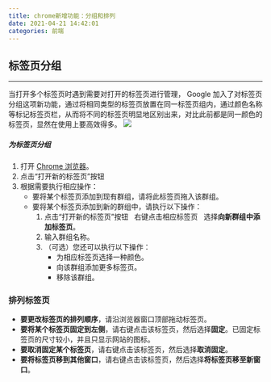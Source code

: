 ```yaml
---
title: chrome新增功能：分组和排列
date: 2021-04-21 14:42:01
categories: 前端
---
```

## 标签页分组
---
当打开多个标签页时遇到需要对打开的标签页进行管理， Google 加入了对标签页分组这项新功能，通过将相同类型的标签页放置在同一标签页组内，通过颜色名称等标记标签页栏，从而将不同的标签页明显地区别出来，对比此前都是同一颜色的标签页，显然在使用上要高效得多。
![](https://upload-images.jianshu.io/upload_images/10024246-4ce13c576433f407.png?imageMogr2/auto-orient/strip%7CimageView2/2/w/1240)

##### 为标签页分组

1.  打开 [Chrome 浏览器](https://chrome.google.com/)。
2.  点击“打开新的标签页”按钮 
3.  根据需要执行相应操作：
    *   要将某个标签页添加到现有群组，请将此标签页拖入该群组。
    *   要将某个标签页添加到新的群组中，请执行以下操作：
        1.  点击“打开新的标签页”按钮 
             右键点击相应标签页 
             选择**向新群组中添加标签页**。
        2.  输入群组名称。
        3.  （可选）您还可以执行以下操作：
            *   为相应标签页选择一种颜色。
            *   向该群组添加更多标签页。
            *   移除该群组。

### 排列标签页

*   **要更改标签页的排列顺序**，请沿浏览器窗口顶部拖动标签页。
*   **要将某个标签页固定到左侧**，请右键点击该标签页，然后选择**固定**。已固定标签页的尺寸较小，并且只显示网站的图标。
*   **要取消固定某个标签页**，请右键点击该标签页，然后选择**取消固定**。
*   **要将标签页移到其他窗口**，请右键点击该标签页，然后选择**将标签页移至新窗口**。


